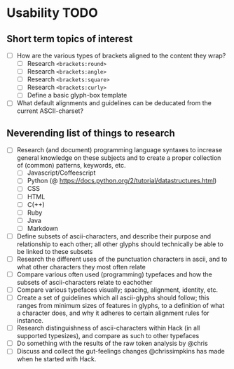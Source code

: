 # Usability TODO

## Short term topics of interest

- [ ] How are the various types of brackets aligned to the content they wrap?
  - [ ] Research `<brackets:round>`
  - [ ] Research `<brackets:angle>`
  - [ ] Research `<brackets:square>`
  - [ ] Research `<brackets:curly>`
  - [ ] Define a basic glyph-box template
- [ ] What default alignments and guidelines can be deducated from the current ASCII-charset?

## Neverending list of things to research

- [ ] Research (and document) programming language syntaxes to increase general knowledge on these subjects and to create a proper collection of (common) patterns, keywords, etc.
  - [ ] Javascript/Coffeescript
  - [ ] Python (@ https://docs.python.org/2/tutorial/datastructures.html)
  - [ ] CSS
  - [ ] HTML
  - [ ] C(++)
  - [ ] Ruby
  - [ ] Java
  - [ ] Markdown
- [ ] Define subsets of ascii-characters, and describe their purpose and relationship to each other; all other glyphs should technically be able to be linked to these subsets
- [ ] Research the different uses of the punctuation characters in ascii, and to what other characters they most often relate
- [ ] Compare various often used (programming) typefaces and how the subsets of ascii-characters relate to eachother
- [ ] Compare various typefaces visually; spacing, alignment, identity, etc.
- [ ] Create a set of guidelines which all ascii-glyphs should follow; this ranges from minimum sizes of features in glyphs, to a definition of what a character does, and why it adheres to certain alignment rules for instance.
- [ ] Research distinguishness of ascii-characters within Hack (in all supported typesizes), and compare as such to other typefaces
- [ ] Do something with the results of the raw token analysis by @chris
- [ ] Discuss and collect the gut-feelings changes @chrissimpkins has made when he started with Hack.
